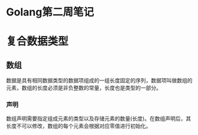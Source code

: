 # Golang第二周笔记

# 复合数据类型
## 数组
数据是具有相同数据类型的数据项组成的一组长度固定的序列，数据项叫做数组的元素，数组的长度必须是非负整数的常量，长度也是类型的一部分。

### 声明
数组声明需要指定组成元素的类型以及存储元素的数量(长度)。在数组声明后，其长度不可以修改，数组的每个元素会根据对应零值进行初始化。
